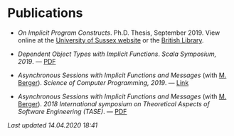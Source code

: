 # Publications

- _On Implicit Program Constructs_. Ph.D. Thesis, September 2019. View online at the
[University of Sussex website](http://sro.sussex.ac.uk/id/eprint/88307/1/Jeffery%2C%20Alexander%20Paul.pdf)
or the [British Library](https://ethos.bl.uk/OrderDetails.do?uin=uk.bl.ethos.801036).

- _Dependent Object Types with Implicit Functions_. _Scala Symposium, 2019_.
  &mdash; [PDF](http://users.sussex.ac.uk/~apj21/dif.pdf)

- _Asynchronous Sessions with Implicit Functions and Messages_ (with [M.
  Berger](http://users.sussex.ac.uk/~mfb21/)). _Science of Computer Programming,
2019_. &mdash;
[Link](https://www.sciencedirect.com/science/article/pii/S0167642319300656)

- _Asynchronous Sessions with Implicit Functions and Messages_ (with [M.
Berger](http://users.sussex.ac.uk/~mfb21/)). _2018 International symposium on
Theoretical Aspects of Software Engineering (TASE)_. &mdash;
[PDF](http://sro.sussex.ac.uk/77383/2/tase.pdf)

_Last updated 14.04.2020 18:41_
